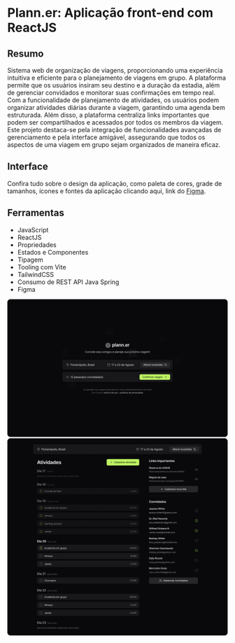 # Plann.er: Aplicação front-end com ReactJS

## Resumo
Sistema web de organização de viagens, proporcionando uma experiência intuitiva e eficiente para o planejamento de viagens em grupo. A plataforma permite que os usuários insiram seu destino e a duração da estadia, além de gerenciar convidados e monitorar suas confirmações em tempo real. Com a funcionalidade de planejamento de atividades, os usuários podem organizar atividades diárias durante a viagem, garantindo uma agenda bem estruturada. Além disso, a plataforma centraliza links importantes que podem ser compartilhados e acessados por todos os membros da viagem. Este projeto destaca-se pela integração de funcionalidades avançadas de gerenciamento e pela interface amigável, assegurando que todos os aspectos de uma viagem em grupo sejam organizados de maneira eficaz.

## Interface
Confira tudo sobre o design da aplicação, como paleta de cores, grade de tamanhos, ícones e fontes da aplicação clicando aqui, link do [Figma](https://www.figma.com/design/wi56jWW6RNjfZD1txX6ONd/NLW-Journey-%E2%80%A2-Planejador-de-viagem-(Community)?node-id=3-376&t=4VgdFoXA5dNIY8dV-1).

## Ferramentas
- JavaScript
- ReactJS
- Propriedades
- Estados e Componentes
- Tipagem
- Tooling com Vite
- TailwindCSS
- Consumo de REST API Java Spring
- Figma

![Cadastro da viagem](./pictures/inicio.png)
![Organizador de viagens](./pictures/fim.png)
